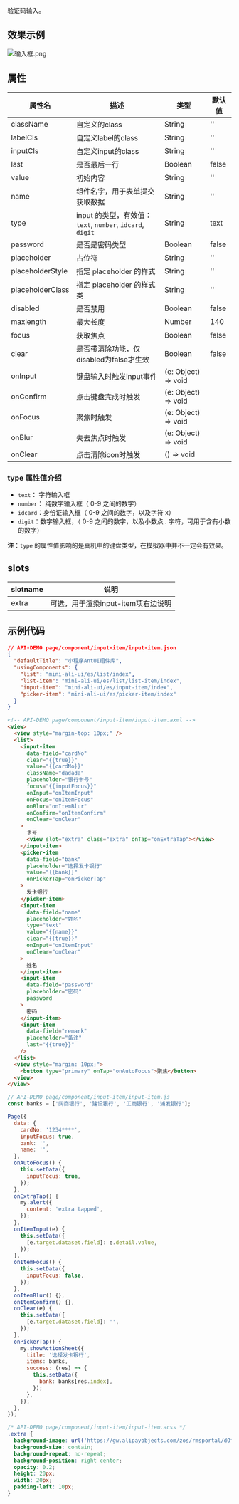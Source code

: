 验证码输入。

## 效果示例
![输入框.png](https://intranetproxy.alipay.com/skylark/lark/0/2019/png/188518/1564389321807-3fdc73ec-f8c4-454b-aa2b-69121edd0d25.png) 

## 属性
| 属性名 | 描述 | 类型 | 默认值 |
| ---- |----|----|----|
| className | 自定义的class | String| '' |
| labelCls | 自定义label的class | String | '' |
| inputCls | 自定义input的class | String | '' |
| last | 是否最后一行 | Boolean | false |
| value | 初始内容 | String | '' |
| name | 组件名字，用于表单提交获取数据 | String | '' |
| type | input 的类型，有效值：`text`, `number`, `idcard`, `digit`  | String | text |
| password | 是否是密码类型 | Boolean | false |
| placeholder | 占位符 | String | '' |
| placeholderStyle | 指定 placeholder 的样式 | String | '' |
| placeholderClass | 指定 placeholder 的样式类 | String | '' |
| disabled | 是否禁用 | Boolean | false |
| maxlength | 最大长度 | Number | 140 |
| focus | 获取焦点 | Boolean | false |
| clear | 是否带清除功能，仅disabled为false才生效 | Boolean | false |
| onInput | 键盘输入时触发input事件 | (e: Object) => void |  |
| onConfirm | 点击键盘完成时触发 | (e: Object) => void |  |
| onFocus | 聚焦时触发 | (e: Object) => void |  |
| onBlur | 失去焦点时触发 | (e: Object) => void |  |
| onClear | 点击清除icon时触发 | () => void |  |

### type 属性值介绍
* `text`： 字符输入框
* `number`： 纯数字输入框（ 0-9 之间的数字）
* `idcard`：身份证输入框（ 0-9 之间的数字，以及字符 x）
* `digit`：数字输入框，（ 0-9 之间的数字，以及小数点 . 字符，可用于含有小数的数字）

**注**：`type` 的属性值影响的是真机中的键盘类型，在模拟器中并不一定会有效果。

## slots

| slotname | 说明 |
| ---- | ---- |
| extra | 可选，用于渲染input-item项右边说明 |

## 示例代码

```json
// API-DEMO page/component/input-item/input-item.json
{
  "defaultTitle": "小程序AntUI组件库",
  "usingComponents": {
    "list": "mini-ali-ui/es/list/index",
    "list-item": "mini-ali-ui/es/list/list-item/index",
    "input-item": "mini-ali-ui/es/input-item/index",
    "picker-item": "mini-ali-ui/es/picker-item/index"
  }
}
```


```html
<!-- API-DEMO page/component/input-item/input-item.axml -->
<view>
  <view style="margin-top: 10px;" />
  <list>
    <input-item
      data-field="cardNo"
      clear="{{true}}"
      value="{{cardNo}}"
      className="dadada"
      placeholder="银行卡号"
      focus="{{inputFocus}}"
      onInput="onItemInput"
      onFocus="onItemFocus"
      onBlur="onItemBlur"
      onConfirm="onItemConfirm"
      onClear="onClear"
    >
      卡号
      <view slot="extra" class="extra" onTap="onExtraTap"></view>
    </input-item>
    <picker-item
      data-field="bank"
      placeholder="选择发卡银行"
      value="{{bank}}"
      onPickerTap="onPickerTap"
    >
      发卡银行
    </picker-item>
    <input-item
      data-field="name"
      placeholder="姓名"
      type="text"
      value="{{name}}"
      clear="{{true}}"
      onInput="onItemInput"
      onClear="onClear"
    >
      姓名
    </input-item>
    <input-item
      data-field="password"
      placeholder="密码"
      password
    >
      密码
    </input-item>
    <input-item
      data-field="remark"
      placeholder="备注"
      last="{{true}}"
    />
  </list>
  <view style="margin: 10px;">
    <button type="primary" onTap="onAutoFocus">聚焦</button>
  <view>
</view>
```

```javascript
// API-DEMO page/component/input-item/input-item.js
const banks = ['网商银行', '建设银行', '工商银行', '浦发银行'];

Page({
  data: {
    cardNo: '1234****',
    inputFocus: true,
    bank: '',
    name: '',
  },
  onAutoFocus() {
    this.setData({
      inputFocus: true,
    });
  },
  onExtraTap() {
    my.alert({
      content: 'extra tapped',
    });
  },
  onItemInput(e) {
    this.setData({
      [e.target.dataset.field]: e.detail.value,
    });
  },
  onItemFocus() {
    this.setData({
      inputFocus: false,
    });
  },
  onItemBlur() {},
  onItemConfirm() {},
  onClear(e) {
    this.setData({
      [e.target.dataset.field]: '',
    });
  },
  onPickerTap() {
    my.showActionSheet({
      title: '选择发卡银行',
      items: banks,
      success: (res) => {
        this.setData({
          bank: banks[res.index],
        });
      },
    });
  },
});
```

```css
/* API-DEMO page/component/input-item/input-item.acss */
.extra {
  background-image: url('https://gw.alipayobjects.com/zos/rmsportal/dOfSJfWQvYdvsZiJStvg.svg');
  background-size: contain;
  background-repeat: no-repeat;
  background-position: right center;
  opacity: 0.2;
  height: 20px;
  width: 20px;
  padding-left: 10px;
}
```

